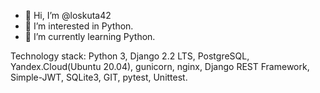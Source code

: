 - 👋 Hi, I’m @loskuta42
- 👀 I’m interested in Python.
- 🌱 I’m currently learning Python.

Technology stack: Python 3, Django 2.2 LTS, PostgreSQL, Yandex.Cloud(Ubuntu 20.04), gunicorn, nginx, Django REST Framework, Simple-JWT, SQLite3, GIT, pytest, Unittest.
